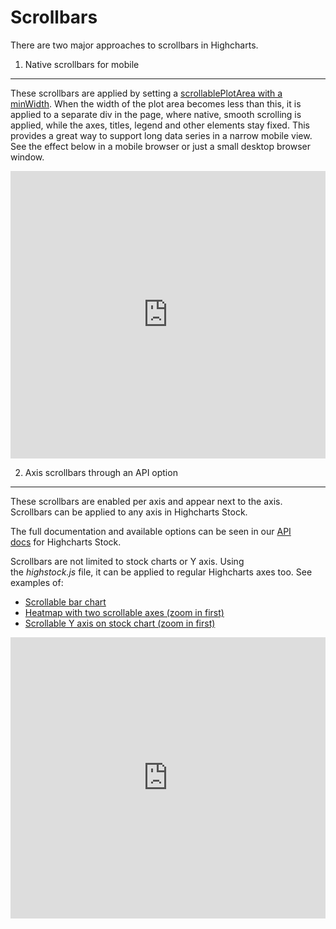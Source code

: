 Scrollbars
===

There are two major approaches to scrollbars in Highcharts.

1. Native scrollbars for mobile
--------------------------------

These scrollbars are applied by setting a [scrollablePlotArea with a minWidth](https://api.highcharts.com/highcharts/chart.scrollablePlotArea.minWidth). When the width of the plot area becomes less than this, it is applied to a separate div in the page, where native, smooth scrolling is applied, while the axes, titles, legend and other elements stay fixed. This provides a great way to support long data series in a narrow mobile view. See the effect below in a mobile browser or just a small desktop browser window.

<iframe style="width: 100%; height: 460px; border: none;" src=https://www.highcharts.com/samples/embed/highcharts/chart/scrollable-plotarea/ allow="fullscreen"></iframe>

2. Axis scrollbars through an API option
-----------------------------------------

These scrollbars are enabled per axis and appear next to the axis. Scrollbars can be applied to any axis in Highcharts Stock.

The full documentation and available options can be seen in our [API docs](https://api.highcharts.com/highstock/yAxis.scrollbar) for Highcharts Stock.

Scrollbars are not limited to stock charts or Y axis. Using the _highstock.js_ file, it can be applied to regular Highcharts axes too. See examples of:

*   [Scrollable bar chart](https://highcharts.com/samples/stock/yaxis/inverted-bar-scrollbar/)
*   [Heatmap with two scrollable axes (zoom in first)](https://highcharts.com/samples/stock/yaxis/heatmap-scrollbars/)
*   [Scrollable Y axis on stock chart (zoom in first)](https://highcharts.com/samples/stock/yaxis/scrollbar/)

<iframe width="100%" height="450" style="border: none;" src=https://www.highcharts.com/samples/embed/stock/yaxis/inverted-bar-scrollbar allow="fullscreen"></iframe>
